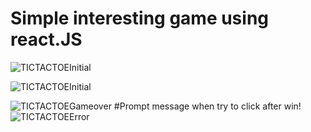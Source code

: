 # Simple interesting game using react.JS
![TICTACTOEInitial](https://user-images.githubusercontent.com/68228126/95805555-5241ea00-0d23-11eb-9b86-be033f9779cd.jpg)

![TICTACTOEInitial](https://user-images.githubusercontent.com/68228126/95805791-d85e3080-0d23-11eb-9223-0babb38dcc1f.jpg)

![TICTACTOEGameover](https://user-images.githubusercontent.com/68228126/95805915-25420700-0d24-11eb-8fd6-78d44a019b62.jpg)
#Prompt message when try to click after win!
![TICTACTOEError](https://user-images.githubusercontent.com/68228126/95806046-69cda280-0d24-11eb-9114-1026ff82fecc.jpg)

